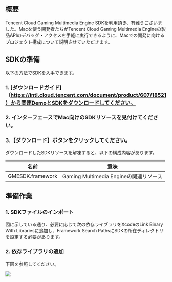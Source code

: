 ## 概要

Tencent Cloud Gaming Multimedia Engine SDKを利用頂き、有難うございました。Macを使う開発者たちがTencent Cloud Gaming Multimedia Engineの製品APIのデバッグ・アクセスを手軽に実行できるように、Macでの開発に向けるプロジェクト構成について説明させていただきます。

## SDKの準備

以下の方法でSDKを入手できます。

### 1. [ダウンロードガイド]（https://intl.cloud.tencent.com/document/product/607/18521）から関連DemoとSDKをダウンロードしてください。

### 2. インターフェースでMac向けのSDKリソースを見付けてください。

### 3.【ダウンロード】ボタンをクリックしてください。

ダウンロードしたSDKリソースを解凍すると、以下の構成内容があります。

|名前     | 意味   
| ------------- |:-------------:|
|GMESDK.framework|Gaming Multimedia Engineの関連リソース

## 準備作業

### 1. SDKファイルのインポート

図に示している通り、必要に応じて次の依存ライブラリをXcodeのLink Binary With Librariesに追加し、Framework Search PathsにSDKの所在ディレクトリを設定する必要があります。  

### 2. 依存ライブラリの追加

下図を参照してください。  

![](https://main.qcloudimg.com/raw/b6156b8c7a596248c148607070e38f67.png)


